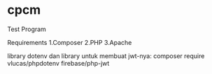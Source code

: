 # cpcm
Test Program

Requirements
1.Composer
2.PHP
3.Apache

library dotenv dan library untuk membuat jwt-nya:
composer require vlucas/phpdotenv firebase/php-jwt
